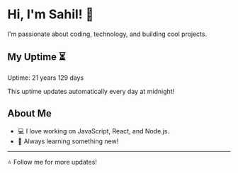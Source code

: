 # Hi, I'm Sahil! 👋

I'm passionate about coding, technology, and building cool projects.

## My Uptime ⏳
Uptime: 21 years 129 days

This uptime updates automatically every day at midnight!

## About Me
- 💻 I love working on JavaScript, React, and Node.js.
- 🎯 Always learning something new!

---

⭐️ Follow me for more updates!
